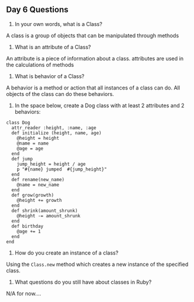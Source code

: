 ## Day 6 Questions

1. In your own words, what is a Class?

A class is a group of objects that can be manipulated through methods

1. What is an attribute of a Class?

An attribute is a piece of information about a class. attributes are used in the calculations of methods

1. What is behavior of a Class?

A behavior is a method or action that all instances of a class can do. All objects of the class can do these behaviors.

1. In the space below, create a Dog class with at least 2 attributes and 2 behaviors:

```
class Dog
  attr_reader :height, :name, :age
  def initialize (height, name, age)
    @height = height
    @name = name
    @age = age
  end
  def jump
    jump_height = height / age
    p "#{name} jumped  #{jump_height}"
  end
  def rename(new_name)
    @name = new_name
  end
  def grow(growth)
    @height += growth
  end
  def shrink(amount_shrunk)
    @height -= amount_shrunk
  end
  def birthday
    @age += 1
  end
end
```

1. How do you create an instance of a class?

Using the `Class.new` method which creates a new instance of the specified class.

1. What questions do you still have about classes in Ruby?

N/A for now....
